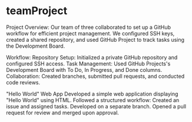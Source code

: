# teamProject
Project Overview:
Our team of three collaborated to set up a GitHub workflow for efficient project management. We configured SSH keys, created a shared repository, and used GitHub Project to track tasks using the Development Board.

Workflow: 
Repository Setup: Initialized a private GitHub repository and configured SSH access.
Task Management: Used GitHub Projects's Development Board with To Do, In Progress, and Done columns.
Collaboration: Created branches, submitted pull requests, and conducted code reviews.

"Hello World" Web App
Developed a simple web application displaying "Hello World" using HTML. Followed a structured workflow:
Created an issue and assigned tasks.
Developed on a separate branch.
Opened a pull request for review and merged upon approval.
